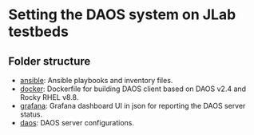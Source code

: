 # Setting the DAOS system on JLab testbeds

## Folder structure
- [ansible](./ansible/): Ansible playbooks and inventory files.
- [docker](./docker): Dockerfile for building DAOS client based on DAOS v2.4 and Rocky RHEL v8.8.
- [grafana](./grafana_dashboards): Grafana dashboard UI in json for reporting the DAOS server status.
- [daos](./daos/): DAOS server configurations.
